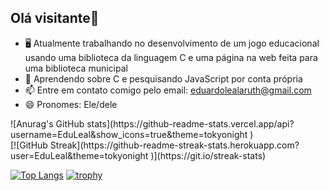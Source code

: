 ## Olá visitante👋
- 🖥️ Atualmente trabalhando no desenvolvimento de um jogo educacional usando uma biblioteca da linguagem C e uma página na web feita para uma biblioteca municipal
- 🌱 Aprendendo sobre C e pesquisando JavaScript por conta própria
- 📫 Entre em contato comigo pelo email: eduardolealaruth@gmail.com
- 😄 Pronomes: Ele/dele

<div width=50%>![Anurag's GitHub stats](https://github-readme-stats.vercel.app/api?username=EduLeal&show_icons=true&theme=tokyonight )</div>
[![GitHub Streak](https://github-readme-streak-stats.herokuapp.com?user=EduLeal&theme=tokyonight )](https://git.io/streak-stats)

[![Top Langs](https://github-readme-stats.vercel.app/api/top-langs/?username=EduLeal&theme=tokyonight )](https://github.com/anuraghazra/github-readme-stats) [![trophy](https://github-profile-trophy.vercel.app/?username=EduLeal&theme=tokyonight
)](https://github.com/ryo-ma/github-profile-trophy)



<!--
**EduLeal/EduLeal** is a ✨ _special_ ✨ repository because its `README.md` (this file) appears on your GitHub profile.

Here are some ideas to get you started:

- 🔭 I’m currently working on ...
- 🌱 I’m currently learning ...
- 👯 I’m looking to collaborate on ...
- 🤔 I’m looking for help with ...
- 💬 Ask me about ...
- 📫 How to reach me: ...
- 😄 Pronouns: ...
- ⚡ Fun fact: ...
-->
